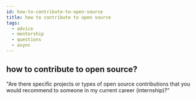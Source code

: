 ```yaml
---
id: how-to-contribute-to-open-source
title: how to contribute to open source
tags:
  - advice
  - mentorship
  - questions
  - async
---
```


## how to contribute to open source?

"Are there specific projects or types of open source contributions that you would recommend to someone in my current career (internship)?"
